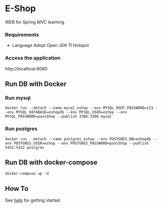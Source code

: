 # E-Shop
WEB for Spring MVC learning

### Requirements
* Language Adopt Open JDK 11 Hotspot

### Access the application
http://localhost:8080

## Run DB with Docker
### Run mysql
```
docker run --detach --name mysql_eshop --env MYSQL_ROOT_PASSWORD=123 --env MYSQL_DATABASE=eshopdb --env MYSQL_USER=eshop --env MYSQL_PASSWORD=passShop --publish 3306:3306 mysql
```

### Run postgres
```
docker run --detach --name postgres_eshop --env POSTGRES_DB=eshopdb --env POSTGRES_USER=eshop --env POSTGRES_PASSWORD=passShop --publish 5432:5432 postgres
```

## Run DB with docker-compose
```
docker-compose up -d
```

## How To
See [help](HELP.md) for getting started
